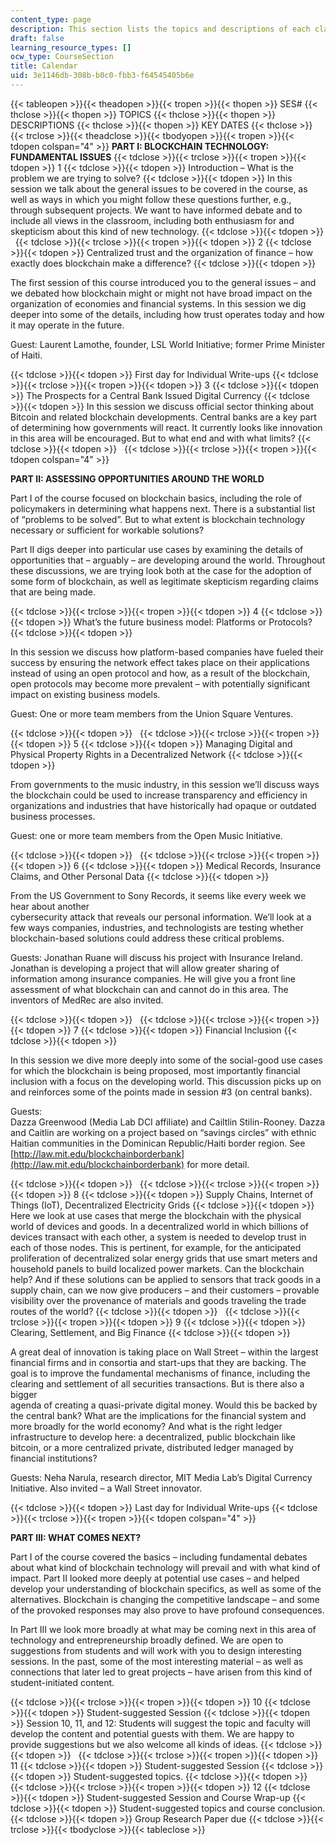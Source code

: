 ```yaml
---
content_type: page
description: This section lists the topics and descriptions of each class session.
draft: false
learning_resource_types: []
ocw_type: CourseSection
title: Calendar
uid: 3e1146db-308b-b0c0-fbb3-f64545405b6e
---
```

{{< tableopen >}}{{< theadopen >}}{{< tropen >}}{{< thopen >}}
SES#
{{< thclose >}}{{< thopen >}}
TOPICS
{{< thclose >}}{{< thopen >}}
DESCRIPTIONS
{{< thclose >}}{{< thopen >}}
KEY DATES
{{< thclose >}}{{< trclose >}}{{< theadclose >}}{{< tbodyopen >}}{{< tropen >}}{{< tdopen colspan="4" >}}
**PART I: BLOCKCHAIN TECHNOLOGY: FUNDAMENTAL ISSUES**
{{< tdclose >}}{{< trclose >}}{{< tropen >}}{{< tdopen >}}
1
{{< tdclose >}}{{< tdopen >}}
Introduction – What is the problem we are trying to solve?
{{< tdclose >}}{{< tdopen >}}
In this session we talk about the general issues to be covered in the course, as well as ways in which you might follow these questions further, e.g., through subsequent projects. We want to have informed debate and to include all views in the classroom, including both enthusiasm for and skepticism about this kind of new technology.
{{< tdclose >}}{{< tdopen >}}
 
{{< tdclose >}}{{< trclose >}}{{< tropen >}}{{< tdopen >}}
2
{{< tdclose >}}{{< tdopen >}}
Centralized trust and the organization of finance – how exactly does blockchain make a difference?
{{< tdclose >}}{{< tdopen >}}

The first session of this course introduced you to the general issues – and we debated how blockchain might or might not have broad impact on the organization of economies and financial systems. In this session we dig deeper into some of the details, including how trust operates today and how it may operate in the future.

Guest: Laurent Lamothe, founder, LSL World Initiative; former Prime Minister of Haiti.

{{< tdclose >}}{{< tdopen >}}
First day for Individual Write-ups
{{< tdclose >}}{{< trclose >}}{{< tropen >}}{{< tdopen >}}
3
{{< tdclose >}}{{< tdopen >}}
The Prospects for a Central Bank Issued Digital Currency
{{< tdclose >}}{{< tdopen >}}
In this session we discuss official sector thinking about Bitcoin and related blockchain developments. Central banks are a key part of determining how governments will react. It currently looks like innovation in this area will be encouraged. But to what end and with what limits?
{{< tdclose >}}{{< tdopen >}}
 
{{< tdclose >}}{{< trclose >}}{{< tropen >}}{{< tdopen colspan="4" >}}

**PART II: ASSESSING OPPORTUNITIES AROUND THE WORLD**

Part I of the course focused on blockchain basics, including the role of policymakers in determining what happens next. There is a substantial list of “problems to be solved”. But to what extent is blockchain technology necessary or sufficient for workable solutions?

Part II digs deeper into particular use cases by examining the details of opportunities that – arguably – are developing around the world. Throughout these discussions, we are trying look both at the case for the adoption of some form of blockchain, as well as legitimate skepticism regarding claims that are being made.

{{< tdclose >}}{{< trclose >}}{{< tropen >}}{{< tdopen >}}
4
{{< tdclose >}}{{< tdopen >}}
What’s the future business model: Platforms or Protocols?
{{< tdclose >}}{{< tdopen >}}

In this session we discuss how platform-based companies have fueled their success by ensuring the network effect takes place on their applications instead of using an open protocol and how, as a result of the blockchain, open protocols may become more prevalent – with potentially significant impact on existing business models.

Guest: One or more team members from the Union Square Ventures.

{{< tdclose >}}{{< tdopen >}}
 
{{< tdclose >}}{{< trclose >}}{{< tropen >}}{{< tdopen >}}
5
{{< tdclose >}}{{< tdopen >}}
Managing Digital and Physical Property Rights in a Decentralized Network
{{< tdclose >}}{{< tdopen >}}

From governments to the music industry, in this session we’ll discuss ways the blockchain could be used to increase transparency and efficiency in organizations and industries that have historically had opaque or outdated business processes.

Guest: one or more team members from the Open Music Initiative.

{{< tdclose >}}{{< tdopen >}}
 
{{< tdclose >}}{{< trclose >}}{{< tropen >}}{{< tdopen >}}
6
{{< tdclose >}}{{< tdopen >}}
Medical Records, Insurance Claims, and Other Personal Data
{{< tdclose >}}{{< tdopen >}}

From the US Government to Sony Records, it seems like every week we hear about another   
cybersecurity attack that reveals our personal information. We’ll look at a few ways companies, industries, and technologists are testing whether blockchain-based solutions could address these critical problems.

Guests: Jonathan Ruane will discuss his project with Insurance Ireland. Jonathan is developing a project that will allow greater sharing of information among insurance companies. He will give you a front line assessment of what blockchain can and cannot do in this area. The inventors of MedRec are also invited.

{{< tdclose >}}{{< tdopen >}}
 
{{< tdclose >}}{{< trclose >}}{{< tropen >}}{{< tdopen >}}
7
{{< tdclose >}}{{< tdopen >}}
Financial Inclusion
{{< tdclose >}}{{< tdopen >}}

In this session we dive more deeply into some of the social-good use cases for which the blockchain is being proposed, most importantly financial inclusion with a focus on the developing world. This discussion picks up on and reinforces some of the points made in session #3 (on central banks).

Guests:   
Dazza Greenwood (Media Lab DCI affiliate) and Cailtlin Stilin-Rooney. Dazza and Caitlin are working on a project based on “savings circles” with ethnic Haitian communities in the Dominican Republic/Haiti border region. See [http://law.mit.edu/blockchainborderbank](http://law.mit.edu/blockchainborderbank) for more detail.

{{< tdclose >}}{{< tdopen >}}
 
{{< tdclose >}}{{< trclose >}}{{< tropen >}}{{< tdopen >}}
8
{{< tdclose >}}{{< tdopen >}}
Supply Chains, Internet of Things (IoT), Decentralized Electricity Grids
{{< tdclose >}}{{< tdopen >}}
Here we look at use cases that merge the blockchain with the physical world of devices and goods. In a decentralized world in which billions of devices transact with each other, a system is needed to develop trust in each of those nodes. This is pertinent, for example, for the anticipated proliferation of decentralized solar energy grids that use smart meters and household panels to build localized power markets. Can the blockchain help? And if these solutions can be applied to sensors that track goods in a supply chain, can we now give producers – and their customers – provable visibility over the provenance of materials and goods traveling the trade routes of the world?
{{< tdclose >}}{{< tdopen >}}
 
{{< tdclose >}}{{< trclose >}}{{< tropen >}}{{< tdopen >}}
9
{{< tdclose >}}{{< tdopen >}}
Clearing, Settlement, and Big Finance
{{< tdclose >}}{{< tdopen >}}

A great deal of innovation is taking place on Wall Street – within the largest financial firms and in consortia and start-ups that they are backing. The goal is to improve the fundamental mechanisms of finance, including the clearing and settlement of all securities transactions. But is there also a bigger   
agenda of creating a quasi-private digital money. Would this be backed by the central bank? What are the implications for the financial system and more broadly for the world economy? And what is the right ledger infrastructure to develop here: a decentralized, public blockchain like bitcoin, or a more centralized private, distributed ledger managed by financial institutions?

Guests: Neha Narula, research director, MIT Media Lab’s Digital Currency Initiative. Also invited – a Wall Street innovator.

{{< tdclose >}}{{< tdopen >}}
Last day for Individual Write-ups
{{< tdclose >}}{{< trclose >}}{{< tropen >}}{{< tdopen colspan="4" >}}

**PART III: WHAT COMES NEXT?**

Part I of the course covered the basics – including fundamental debates about what kind of blockchain technology will prevail and with what kind of impact. Part II looked more deeply at potential use cases – and helped develop your understanding of blockchain specifics, as well as some of the alternatives. Blockchain is changing the competitive landscape – and some of the provoked responses may also prove to have profound consequences.

In Part III we look more broadly at what may be coming next in this area of technology and entrepreneurship broadly defined. We are open to suggestions from students and will work with you to design interesting sessions. In the past, some of the most interesting material – as well as connections that later led to great projects – have arisen from this kind of student-initiated content.

{{< tdclose >}}{{< trclose >}}{{< tropen >}}{{< tdopen >}}
10
{{< tdclose >}}{{< tdopen >}}
Student-suggested Session
{{< tdclose >}}{{< tdopen >}}
Session 10, 11, and 12: Students will suggest the topic and faculty will develop the content and potential guests with them. We are happy to provide suggestions but we also welcome all kinds of ideas.
{{< tdclose >}}{{< tdopen >}}
 
{{< tdclose >}}{{< trclose >}}{{< tropen >}}{{< tdopen >}}
11
{{< tdclose >}}{{< tdopen >}}
Student-suggested Session
{{< tdclose >}}{{< tdopen >}}
Student-suggested topics.
{{< tdclose >}}{{< tdopen >}}
 
{{< tdclose >}}{{< trclose >}}{{< tropen >}}{{< tdopen >}}
12
{{< tdclose >}}{{< tdopen >}}
Student-suggested Session and Course Wrap-up
{{< tdclose >}}{{< tdopen >}}
Student-suggested topics and course conclusion.
{{< tdclose >}}{{< tdopen >}}
Group Research Paper due
{{< tdclose >}}{{< trclose >}}{{< tbodyclose >}}{{< tableclose >}}
